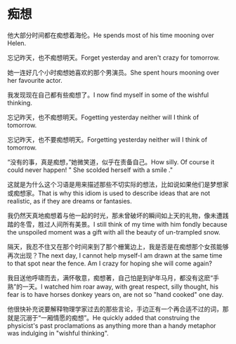# 痴想

<p><span class="chinese">他大部分时间都在痴想着海伦。</span><span class="english">He spends most of his time mooning over Helen.</span></p>

<p><span class="chinese">忘记昨天，也不痴想明天。</span><span class="english">Forget yesterday and aren't crazy for tomorrow.</span></p>

<p><span class="chinese">她一连好几个小时痴想她喜欢的那个男演员。</span><span class="english">She spent hours mooning over her favourite actor.</span></p>

<p><span class="chinese">我发现现在自己都有些痴想了。</span><span class="english">I now find myself in some of the wishful thinking.</span></p>

<p><span class="chinese">忘记昨天，也不痴想明天。</span><span class="english">Fogetting yesterday neither will I think of tomorrow.</span></p>

<p><span class="chinese">忘记昨天，也不要痴想明天。</span><span class="english">Forgetting yesterday neither will I think of tomorrow.</span></p>

<p><span class="chinese">“没有的事，真是痴想，”她微笑道，似乎在责备自己。</span><span class="english">How silly. Of course it could never happen! " She scolded herself with a smile ."</span></p>

<p><span class="chinese">这就是为什么这个习语是用来描述那些不切实际的想法，比如说如果他们是梦想家或痴想家。</span><span class="english">That is why this idiom is used to describe ideas that are not realistic, as if they are dreams or fantasies.</span></p>

<p><span class="chinese">我仍然天真地痴想着与他一起的时光，那未曾破坏的瞬间如上天的礼物，像未遭践踏的冬雪，胜过人间所有美景。</span><span class="english">I still think of my time with him fondly because the unspoiled moment was a gift with all the beauty of un-trampled snow.</span></p>

<p><span class="chinese">隔天，我忍不住又在那个时间来到了那个栅篱边上，我是否是在痴想那个女孩能够再次出现？</span><span class="english">The next day, I cannot help myself-I am drawn at the same time to that spot near the fence. Am I crazy for hoping she will come again?</span></p>

<p><span class="chinese">我目送他呼啸而去，满怀敬意，痴想著，自己怕是到驴年马月，都没有这麽“手熟”的一天。</span><span class="english">I watched him roar away, with great respect, silly thought, his fear is to have horses donkey years on, are not so "hand cooked" one day.</span></p>

<p><span class="chinese">他很快补充说要解释物理学家过去的那些言论，手边正有一个再合适不过的词，那就是沉溺于“一厢情愿的痴想”。</span><span class="english">He quickly added that construing the physicist's past proclamations as anything more than a handy metaphor was indulging in "wishful thinking".</span></p>

